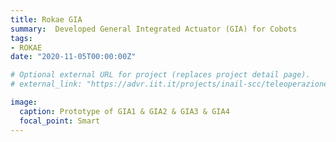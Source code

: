 ```yaml
---
title: Rokae GIA
summary:  Developed General Integrated Actuator (GIA) for Cobots
tags:
- ROKAE
date: "2020-11-05T00:00:00Z"

# Optional external URL for project (replaces project detail page).
# external_link: "https://advr.iit.it/projects/inail-scc/teleoperazione"

image:
  caption: Prototype of GIA1 & GIA2 & GIA3 & GIA4
  focal_point: Smart
---
```


